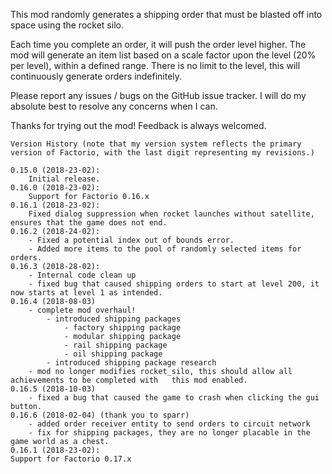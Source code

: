 This mod randomly generates a shipping order that must be blasted off into space using the rocket silo.

Each time you complete an order, it will push the order level higher. The mod will generate an item list based on a scale factor upon the level (20% per level), within a defined range. There is no limit to the level, this will continuously generate orders indefinitely.

Please report any issues / bugs on the GitHub issue tracker. I will do my absolute best to resolve any concerns when I can.

Thanks for trying out the mod! Feedback is always welcomed.

    Version History (note that my version system reflects the primary version of Factorio, with the last digit representing my revisions.)

    0.15.0 (2018-23-02):
        Initial release.
    0.16.0 (2018-23-02):
        Support for Factorio 0.16.x
    0.16.1 (2018-23-02):
        Fixed dialog suppression when rocket launches without satellite, ensures that the game does not end.
    0.16.2 (2018-24-02):
        - Fixed a potential index out of bounds error.
        - Added more items to the pool of randomly selected items for orders.
    0.16.3 (2018-28-02):
        - Internal code clean up
        - fixed bug that caused shipping orders to start at level 200, it now starts at level 1 as intended.
    0.16.4 (2018-08-03)
        - complete mod overhaul!
            - introduced shipping packages
                - factory shipping package
                - modular shipping package
                - rail shipping package
                - oil shipping package
            - introduced shipping package research
        - mod no longer modifies rocket_silo, this should allow all achievements to be completed with   this mod enabled.
    0.16.5 (2018-10-03)
        - fixed a bug that caused the game to crash when clicking the gui button.
    0.16.6 (2018-02-04) (thank you to sparr)
        - added order receiver entity to send orders to circuit network
        - fix for shipping packages, they are no longer placable in the game world as a chest.
    0.16.1 (2018-23-02):
    Support for Factorio 0.17.x
